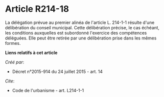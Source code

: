 # Article R214-18

La délégation prévue au premier alinéa de l'article L. 214-1-1 résulte d'une délibération du conseil municipal. Cette
délibération précise, le cas échéant, les conditions auxquelles est subordonné l'exercice des compétences déléguées. Elle
peut être retirée par une délibération prise dans les mêmes formes.

**Liens relatifs à cet article**

_Créé par_:

  - Décret n°2015-914 du 24 juillet 2015 - art. 14

_Cite_:

  - Code de l'urbanisme - art. L214-1-1
